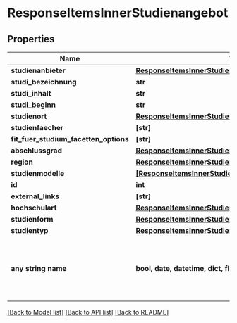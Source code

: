 # ResponseItemsInnerStudienangebot


## Properties
Name | Type | Description | Notes
------------ | ------------- | ------------- | -------------
**studienanbieter** | [**ResponseItemsInnerStudienangebotStudienanbieter**](ResponseItemsInnerStudienangebotStudienanbieter.md) |  | [optional] 
**studi_bezeichnung** | **str** |  | [optional] 
**studi_inhalt** | **str** |  | [optional] 
**studi_beginn** | **str** |  | [optional] 
**studienort** | [**ResponseItemsInnerStudienangebotStudienort**](ResponseItemsInnerStudienangebotStudienort.md) |  | [optional] 
**studienfaecher** | **[str]** |  | [optional] 
**fit_fuer_studium_facetten_options** | **[str]** |  | [optional] 
**abschlussgrad** | [**ResponseItemsInnerStudienangebotAbschlussgrad**](ResponseItemsInnerStudienangebotAbschlussgrad.md) |  | [optional] 
**region** | [**ResponseItemsInnerStudienangebotRegion**](ResponseItemsInnerStudienangebotRegion.md) |  | [optional] 
**studienmodelle** | [**[ResponseItemsInnerStudienangebotStudienmodelleInner]**](ResponseItemsInnerStudienangebotStudienmodelleInner.md) |  | [optional] 
**id** | **int** |  | [optional] 
**external_links** | **[str]** |  | [optional] 
**hochschulart** | [**ResponseItemsInnerStudienangebotHochschulart**](ResponseItemsInnerStudienangebotHochschulart.md) |  | [optional] 
**studienform** | [**ResponseItemsInnerStudienangebotStudienform**](ResponseItemsInnerStudienangebotStudienform.md) |  | [optional] 
**studientyp** | [**ResponseItemsInnerStudienangebotStudientyp**](ResponseItemsInnerStudienangebotStudientyp.md) |  | [optional] 
**any string name** | **bool, date, datetime, dict, float, int, list, str, none_type** | any string name can be used but the value must be the correct type | [optional]

[[Back to Model list]](../README.md#documentation-for-models) [[Back to API list]](../README.md#documentation-for-api-endpoints) [[Back to README]](../README.md)



